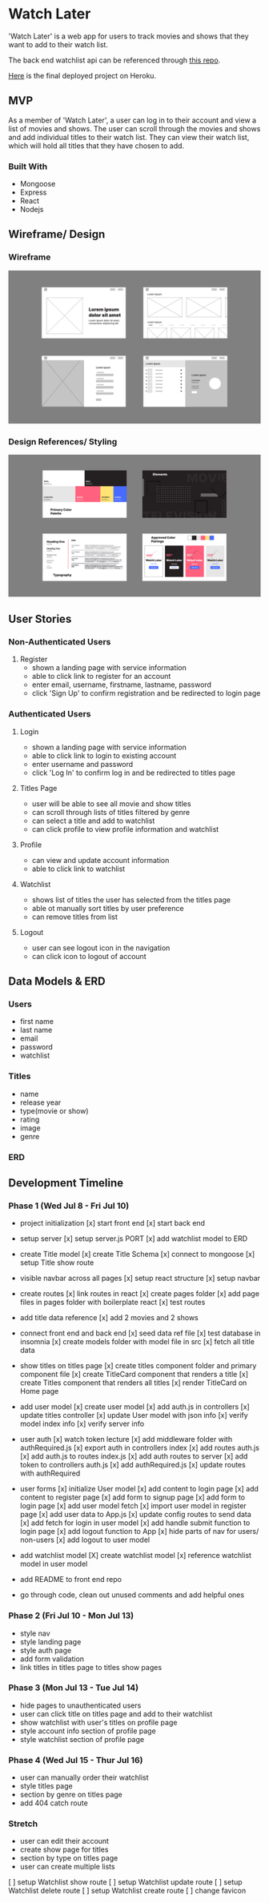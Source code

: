 # Watch Later
'Watch Later' is a web app for users to track movies and shows that they want to add to their watch list.

The back end watchlist api can be referenced through [this repo](https://git.generalassemb.ly/colsonisaiah/watchlist-api).
<!-- TODO add link to final deployed project -->
[Here]() is the final deployed project on Heroku.



## MVP
As a member of 'Watch Later', a user can log in to their account and view a list of movies and shows. The user can scroll through the movies and shows and add individual titles to their watch list. They can view their watch list, which will hold all titles that they have chosen to add.

### Built With
* Mongoose
* Express
* React
* Nodejs



## Wireframe/ Design

### Wireframe
![Watch Later Wireframes](/public/WL-wireframes.png)

### Design References/ Styling
![Watch Later Creative Assets](/public/WL-creative-assets.png)



## User Stories

### Non-Authenticated Users
1. Register
    * shown a landing page with service information
    * able to click link to register for an account
    * enter email, username, firstname, lastname, password
    * click 'Sign Up' to confirm registration and be redirected to login page

### Authenticated Users
1. Login
    * shown a landing page with service information
    * able to click link to login to existing account
    * enter username and password
    * click 'Log In' to confirm log in and be redirected to titles page

2. Titles Page
    * user will be able to see all movie and show titles
    * can scroll through lists of titles filtered by genre
    * can select a title and add to watchlist
    * can click profile to view profile information and watchlist

3. Profile
    * can view and update account information
    * able to click link to watchlist

4. Watchlist
    * shows list of titles the user has selected from the titles page
    * able ot manually sort titles by user preference
    * can remove titles from list

5. Logout
    * user can see logout icon in the navigation
    * can click icon to logout of account



## Data Models & ERD

### Users
* first name
* last name
* email
* password
* watchlist

### Titles
* name
* release year
* type(movie or show)
* rating
* image
* genre

### ERD
<!-- TODO place image reference to ERD drawio -->



## Development Timeline

### Phase 1 (Wed Jul 8 - Fri Jul 10)
* project initialization
[x] start front end
[x] start back end
* setup server
[x] setup server.js PORT
[x] add watchlist model to ERD
* create Title model
[x] create Title Schema
[x] connect to mongoose
[x] setup Title show route
* visible navbar across all pages
[x] setup react structure
[x] setup navbar
* create routes
[x] link routes in react
[x] create pages folder
[x] add page files in pages folder with boilerplate react
[x] test routes
* add title data reference
[x] add 2 movies and 2 shows
* connect front end and back end
[x] seed data ref file
[x] test database in insomnia
[x] create models folder with model file in src
[x] fetch all title data
* show titles on titles page
[x] create titles component folder and primary component file
[x] create TitleCard component that renders a title
[x] create Titles component that renders all titles
[x] render TitleCard on Home page
* add user model
[x] create user model
[x] add auth.js in controllers
[x] update titles controller
[x] update User model with json info
[x] verify model index info
[x] verify server info
* user auth
[x] watch token lecture
[x] add middleware folder with authRequired.js
[x] export auth in controllers index
[x] add routes auth.js
[x] add auth.js to routes index.js
[x] add auth routes to server
[x] add token to controllers auth.js
[x] add authRequired.js
[x] update routes with authRequired
* user forms
[x] initialize User model
[x] add content to login page
[x] add content to register page
[x] add form to signup page
[x] add form to login page
[x] add user model fetch
[x] import user model in register page
[x] add user data to App.js
[x] update config routes to send data
[x] add fetch for login in user model
[x] add handle submit function to login page
[x] add logout function to App
[x] hide parts of nav for users/ non-users
[x] add logout to user model



* add watchlist model
[X] create watchlist model
[x] reference watchlist model in user model
* add README to front end repo
* go through code, clean out unused comments and add helpful ones





### Phase 2 (Fri Jul 10 - Mon Jul 13)
* style nav
* style landing page
* style auth page
* add form validation
* link titles in titles page to titles show pages

### Phase 3 (Mon Jul 13 - Tue Jul 14)
* hide pages to unauthenticated users
* user can click title on titles page and add to their watchlist
* show watchlist with user's titles on profile page
* style account info section of profile page
* style watchlist section of profile page

### Phase 4 (Wed Jul 15 - Thur Jul 16)
* user can manually order their watchlist
* style titles page
* section by genre on titles page
* add 404 catch route

### Stretch
* user can edit their account
* create show page for titles
* section by type on titles page
* user can create multiple lists

[ ] setup Watchlist show route
[ ] setup Watchlist update route
[ ] setup Watchlist delete route
[ ] setup Watchlist create route
[ ] change favicon

<!-- Here is the link for github README markdown https://guides.github.com/features/mastering-markdown/ -->